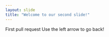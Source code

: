 ```yaml
---
layout: slide
title: "Welcome to our second slide!"
---
```

First pull request
Use the left arrow to go back!

